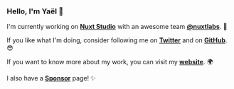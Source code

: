 ### Hello, I'm Yaël 👋

I'm currently working on [**Nuxt Studio**](https://nuxt.studio) with an awesome team [**@nuxtlabs**](https://nuxtlabs.com). 🤹

If you like what I'm doing, consider following me on [**Twitter**](https://twitter.com/yaeeelglx) and on [**GitHub**](https://github.com/Tahul). 😎

If you want to know more about my work, you can visit my [**website**](https://yael.dev). 🌍

I also have a [**Sponsor**](https://github.com/sponsors/Tahul) page! ✨
